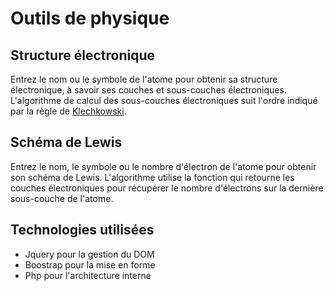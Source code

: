 # Outils de physique

## Structure électronique
Entrez le nom ou le symbole de l'atome pour obtenir sa structure électronique, à savoir ses couches et sous-couches électroniques. L'algorithme de calcul des sous-couches électroniques suit l'ordre indiqué par la règle de [Klechkowski](https://fr.wikipedia.org/wiki/R%C3%A8gle_de_Klechkowski).

## Schéma de Lewis
Entrez le nom, le symbole ou le nombre d'électron de l'atome pour obtenir son schéma de Lewis.
L'algorithme utilise la fonction qui retourne les couches électroniques pour récupérer le nombre d'électrons sur la dernière sous-couche de l'atome.

## Technologies utilisées
- Jquery pour la gestion du DOM
- Boostrap pour la mise en forme
- Php pour l'architecture interne